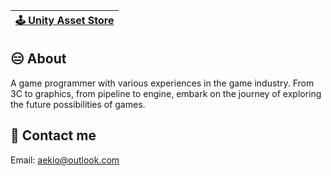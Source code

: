 | [🕹️ Unity Asset Store](https://assetstore.unity.com/publishers/69610) |
|---|

## 😑 About
A game programmer with various experiences in the game industry. From 3C to graphics, from pipeline to engine, embark on the journey of exploring the future possibilities of games.

## 📧 Contact me
Email: aekio@outlook.com
